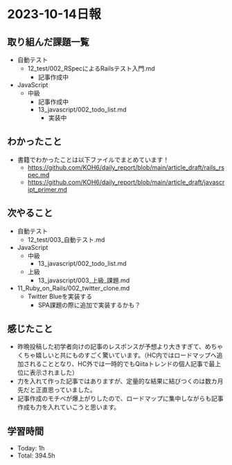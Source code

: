 # 2023-10-14日報

## 取り組んだ課題一覧
* 自動テスト
  * 12_test/002_RSpecによるRailsテスト入門.md
    * 記事作成中
* JavaScript
  * 中級
    * 記事作成中
    * 13_javascript/002_todo_list.md
      * 実装中

## わかったこと
* 書籍でわかったことは以下ファイルでまとめています！
  * https://github.com/KOH6/daily_report/blob/main/article_draft/rails_rspec.md
  * https://github.com/KOH6/daily_report/blob/main/article_draft/javascript_primer.md

## 次やること
* 自動テスト
  * 12_test/003_自動テスト.md
* JavaScript
  * 中級
    * 13_javascript/002_todo_list.md
  * 上級
    * 13_javascript/003_上級_課題.md
* 11_Ruby_on_Rails/002_twitter_clone.md
  * Twitter Blueを実装する
    * SPA課題の際に追加で実装するかも？

## 感じたこと
* 昨晩投稿した初学者向けの記事のレスポンスが予想より大きすぎて、めちゃくちゃ嬉しいと共にものすごく驚いています。（HC内ではロードマップへ追加されることとなり、HC外では一時的でもQiitaトレンドの個人記事で最上位に表示されました）
* 力を入れて作った記事ではありますが、定量的な結果に結びつくのは数カ月先だと正直思っていました。
* 記事作成のモチベが爆上がりしたので、ロードマップに集中しながらも記事作成も力を入れていこうと思います。

## 学習時間
* Today: 1h
* Total: 394.5h